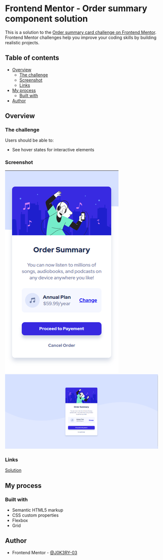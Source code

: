 # Frontend Mentor - Order summary component solution

This is a solution to the [Order summary card challenge on Frontend Mentor](https://www.frontendmentor.io/challenges/order-summary-component-QlPmajDUj). Frontend Mentor challenges help you improve your coding skills by building realistic projects. 

## Table of contents

- [Overview](#overview)
  - [The challenge](#the-challenge)
  - [Screenshot](#screenshot)
  - [Links](#links)
- [My process](#my-process)
  - [Built with](#built-with)
- [Author](#author)

## Overview

### The challenge

Users should be able to:

- See hover states for interactive elements

### Screenshot

![](./screenshots/mobile.PNG)
![](./screenshots/desktop.PNG)


### Links

[Solution](https://github.com/J0K3RY-03/Order-Summary-Component/)

## My process

### Built with

- Semantic HTML5 markup
- CSS custom properties
- Flexbox
- Grid

## Author

- Frontend Mentor - [@J0K3RY-03](https://www.frontendmentor.io/profile/J0K3RY-03)
